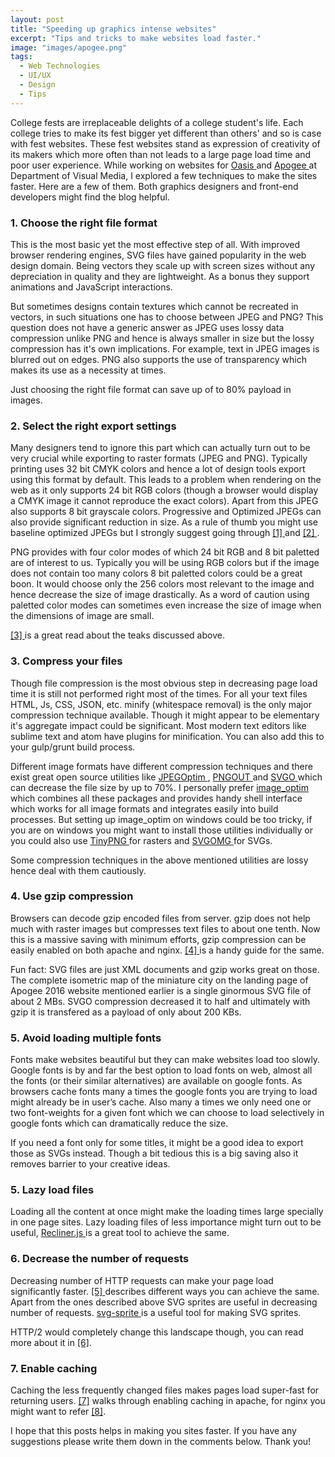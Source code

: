 ```yaml
---
layout: post
title: "Speeding up graphics intense websites"
excerpt: "Tips and tricks to make websites load faster."
image: "images/apogee.png"
tags:
  - Web Technologies
  - UI/UX
  - Design
  - Tips
---
```


College fests are irreplaceable delights of a college student's life. Each college tries to make its fest bigger yet different than others' and so is case with fest websites. These fest websites stand as expression of creativity of its makers which more often than not leads to a large page load time and poor user experience. While working on websites for <a target='_blank' href="http://bits-oasis.org/2015main/"> Oasis </a> and <a target='_blank' href="http://bits-apogee.org/2016/"> Apogee </a> at Department of Visual Media, I explored a few techniques to make the sites faster. Here are a few of them. Both graphics designers and front-end developers might find the blog helpful.

### 1. Choose the right file format
This is the most basic yet the most effective step of all. With improved browser rendering engines, SVG files have gained popularity in the web design domain. Being vectors they scale up with screen sizes without any depreciation in quality and they are lightweight. As a bonus they support animations and JavaScript interactions.

But sometimes designs contain textures which cannot be recreated in vectors, in such situations one has to choose between JPEG and PNG? This question does not have a generic answer as JPEG uses lossy data compression unlike PNG and hence is always smaller in size but the lossy compression has it's own implications. For example, text in JPEG images is blurred out on edges. PNG also supports the use of transparency which makes its use as a necessity at times.

Just choosing the right file format can save up of to 80% payload in images.

### 2. Select the right export settings

Many designers tend to ignore this part which can actually turn out to be very crucial while exporting to raster formats (JPEG and PNG). Typically printing uses 32 bit CMYK colors and hence a lot of design tools export using this format by default. This leads to a problem when rendering on the web as it only supports 24 bit RGB colors (though a browser would display a CMYK image it cannot reproduce the exact colors). Apart from this JPEG also supports 8 bit grayscale colors. Progressive and Optimized JPEGs can also provide significant reduction in size. As a rule of thumb you might use baseline optimized JPEGs but I strongly suggest going through <a target='_blank' href="https://www.google.co.in/url?sa=t&rct=j&q=&esrc=s&source=web&cd=1&cad=rja&uact=8&ved=0ahUKEwiDpYncjLDRAhXFOo8KHVvLBs8QFggZMAA&url=https%3A%2F%2Fforums.adobe.com%2Fthread%2F1962929&usg=AFQjCNGcfh77OnWkOA99LnDRVfTQ7G0GWQ&sig2=5wkjdUoFPIhqeqCC66PFQg"> [1] </a> and <a target='_blank' href="http://superuser.com/questions/379404/what-is-the-difference-between-progressive-and-optimized-jpegs-in-photostop"> [2] </a>.

PNG provides with four color modes of which 24 bit RGB and 8 bit paletted are of interest to us. Typically you will be using RGB colors but if the image does not contain too many colors 8 bit paletted colors could be a great boon. It would choose only the 256 colors most relevant to the image and hence decrease the size of image drastically. As a word of caution using paletted color modes can sometimes even increase the size of image when the dimensions of image are small.

<a target='_blank' href="http://help.adobe.com/en_US/creativesuite/cs/using/WSC7A1F924-DD38-49b4-B84B-EFF50416C860.html"> [3] </a> is a great read about the teaks discussed above.

### 3. Compress your files

Though file compression is the most obvious step in decreasing page load time it is still not performed right most of the times. For all your text files HTML, Js, CSS, JSON, etc. minify (whitespace removal) is the only major compression technique available. Though it might appear to be elementary it's aggregate impact could be significant. Most modern text editors like sublime text and atom have plugins for minification. You can also add this to your gulp/grunt build process.  

Different image formats have different compression techniques and there exist great open source utilities like <a target='_blank' href="http://www.kokkonen.net/tjko/projects.html"> JPEGOptim </a> , <a target='_blank' href="http://www.advsys.net/ken/util/pngout.htm"> PNGOUT </a> and <a target='_blank' href="https://github.com/svg/svgol"> SVGO </a> which can decrease the file size by up to 70%. I personally prefer <a target='_blank' href="https://github.com/toy/image_optim"> image_optim </a> which combines all these packages and provides handy shell interface which works for all image formats and integrates easily into build processes. But setting up image_optim on windows could be too tricky, if you are on windows you might want to install those utilities individually or you could also use <a target='_blank' href="https://tinypng.com/"> TinyPNG </a> for rasters and <a target='_blank' href="https://jakearchibald.github.io/svgomg/"> SVGOMG </a> for SVGs.

Some compression techniques in the above mentioned utilities are lossy hence deal with them cautiously.

### 4. Use gzip compression

Browsers can decode gzip encoded files from server. gzip does not help much with raster images but compresses text files to about one tenth. Now this is a massive saving with minimum efforts, gzip compression can be easily enabled on both apache and nginx. <a target='_blank' href="https://varvy.com/pagespeed/enable-compression.html"> [4] </a> is a handy guide for the same.

Fun fact: SVG files are just XML documents and gzip works great on those. The complete isometric map of the miniature city on the landing page of Apogee 2016 website mentioned earlier is a single ginormous SVG file of about 2 MBs. SVGO compression decreased it to half and ultimately with gzip it is transfered as a payload of only about 200 KBs.

### 5. Avoid loading multiple fonts

Fonts make websites beautiful but they can make websites load too slowly. Google fonts is by and far the best option to load fonts on web, almost all the fonts (or their similar alternatives) are available on google fonts. As browsers cache fonts many a times the google fonts you are trying to load might already be in user’s cache. Also many a times we only need one or two font-weights for a given font which we can choose to load selectively in google fonts which can dramatically reduce the size.

If you need a font only for some titles, it might be a good idea to export those as SVGs instead. Though a bit tedious this is a big saving also it removes barrier to your creative ideas.

### 5. Lazy load files

Loading all the content at once might make the loading times large specially in one page sites. Lazy loading files of less importance might turn out to be useful, <a target='_blank' href="http://sourcey.com/recliner/"> Recliner.js </a> is a great tool to achieve the same.

### 6. Decrease the number of requests

Decreasing number of HTTP requests can make your page load significantly faster. <a target='_blank' href="https://www.giftofspeed.com/fewer-http-requests/"> [5] </a> describes different ways you can achieve the same. Apart from the ones described above SVG sprites are useful in decreasing number of requests. <a target='_blank' href="https://github.com/jkphl/svg-sprite"> svg-sprite </a> is a useful tool for making SVG sprites.

HTTP/2 would completely change this landscape though, you can read more about it in <a target='_blank' href="https://blog.newrelic.com/2016/02/09/http2-best-practices-web-performance/"> [6]</a>.

### 7. Enable caching
Caching the less frequently changed files makes pages load super-fast for returning users. <a target='_blank' href="https://betterexplained.com/articles/how-to-optimize-your-site-with-http-caching/"> [7]</a> walks through enabling caching in apache, for nginx you might want to refer <a target='_blank' href="https://www.nginx.com/blog/nginx-caching-guide/"> [8]</a>.

I hope that this posts helps in making you sites faster. If you have any suggestions please write them down in the comments below. Thank you!
